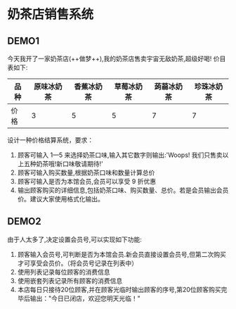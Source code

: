 # 奶茶店销售系统
## DEMO1
今天我开了一家奶茶店(++做梦++),我的奶茶店售卖宇宙无敌奶茶,超级好喝! 价目表如下:

| 品种 | 原味冰奶茶 |香蕉冰奶茶|草莓冰奶茶|蒟蒻冰奶茶|珍珠冰奶茶|
|--------|--------|--------|--------|--------|--------|
|   价格  |   3   |   5   |   5   |   7   |   7   |

设计一种价格结算系统，要求：
1. 顾客可输入 1—5 来选择奶茶口味,输入其它数字则输出:'Woops! 我们只售卖以上五种奶茶哦!新口味敬请期待!'
2. 顾客可输入购买数量,根据奶茶口味和数量计算总价
3. 顾客可输入是否为本馆会员,会员可以享受 9 折优惠
4. 输出顾客购买的详细信息,包括奶茶口味、购买数量、总价。若是会员输出会员价。建议大家使用格式化输出。

## DEMO2
由于人太多了,决定设置会员号,可以实现如下功能:
1. 顾客输入会员号,可判断是否为本馆会员.新会员直接设置会员号,但第二次购买才可享受会员价。（将会员号记录在列表中）
2. 使用列表记录每位顾客的消费信息
3. 使用嵌套列表记录所有顾客的消费信息
4. 本店每日只接待20位顾客,并在顾客光临时输出顾客的序号,第20位顾客购买完毕后输出："今日已闭店，欢迎您明天光临！"
